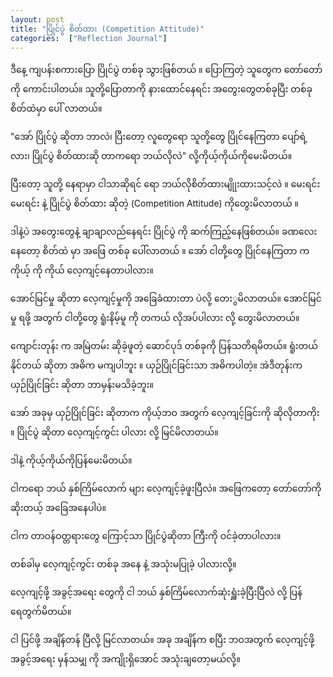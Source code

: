 ```yaml
---
layout: post
title: "ပြိုင်ပွဲ စိတ်ထား (Competition Attitude)"
categories:  ["Reflection Journal"]
---
```



ဒီနေ့ ကျပန်းစကားပြော ပြိုင်ပွဲ တစ်ခု သွားဖြစ်တယ် ။ ပြောကြတဲ့ သူတွေက တော်တော်ကို ကောင်းပါတယ်။ သူတို့ပြောတာကို နားထောင်နေရင်း အတွေးတွေတစ်ခုပြီး တစ်ခု စိတ်ထဲမှာ ပေါ် လာတယ်။

"အော် ပြိုင်ပွဲ ဆိုတာ ဘာလဲ၊ ပြီးတော့ လူတွေရော သူတို့တွေ ပြိုင်နေကြတာ ပျော်ရဲ့လား၊ ပြိုင်ပွဲ စိတ်ထားဆို တာကရော ဘယ်လိုလဲ" လို့ကိုယ့်ကိုယ်ကိုမေးမိတယ်။

ပြီးတော့ သူတို့ နေရာမှာ ငါသာဆိုရင် ရော ဘယ်လိုစိတ်ထားမျိုုးထားသင့်လဲ ။ မေးရင်း မေးရင်း နဲ့ ပြိုင်ပွဲ စိတ်ထား ဆိုတဲ့ (Competition Attitude) ကိုတွေးမိလာတယ် ။

<!-- more -->

ဒါနဲ့ပဲ အတွေးတွေနဲ့ ချာချာလည်နေရင်း ပြိုင်ပွဲ ကို ဆက်ကြည့်နေဖြစ်တယ်။ ခဏလေးနေတော့ စိတ်ထဲ မှာ အဖြေ တစ်ခု ပေါ်လာတယ် ။ အော် ငါတို့တွေ ပြိုင်နေကြတာ က ကိုယ့် ကို ကိုယ် လေ့ကျင့်နေတာပါလား။

အောင်မြင်မှု ဆိုတာ လေ့ကျင့်မှုကို အခြေခံထားတာ ပဲလို့ တေးွမိလာတယ်။ အောင်မြင်မှု ရဖို့ အတွက် ငါတို့တွေ ရူံးနိမ့်မူ ကို တကယ် လိုအပ်ပါလား လို့ တွေးမိလာတယ်။

ကျောင်းတုန်း က အမြဲတမ်း ဆိုခဲ့ဖူတဲ့ ဆောင်ပုဒ် တစ်ခုကို ပြန်သတိရမိတယ်။ ရူံးတယ် နိုင်တယ် ဆိုတာ အဓိက မကျပါဘူး ။ ယှဉ်ပြိုင်ခြင်းသာ အဓိကပါတဲ့။ အဲဒီတုန်းက ယှဉ်ပြိုင်ခြင်း ဆိုတာ ဘာမှန်းမသိခဲ့ဘူး။

အော် အခုမှ ယှဉ်ပြိုင်ခြင်း ဆိုတာက ကိုယ့်ဘဝ အတွက် လေ့ကျင့်ခြင်းကို ဆိုလိုတာကိုး ။ ပြိုင်ပွဲ ဆိုတာ လေ့ကျင့်ကွင်း ပါလား လို့ မြင်မိလာတယ်။

ဒါနဲ့ ကိုယ့်ကိုယ်ကိုပြန်မေးမိတယ်။

ငါကရော ဘယ် နှစ်ကြိမ်လောက် များ လေ့ကျင့်ခဲ့ဖူးပြီလဲ။ အဖြေကတော့ တော်တော်ကိုဆိုးတယ့် အခြေအနေပါပဲ။

ငါက တာဝန်ဝတ္တရားတွေ ကြောင့်သာ ပြိုင်ပွဲဆိုတာ ကြီးကို ဝင်ခဲ့တာပါလား။

တစ်ခါမှ လေ့ကျင့်ကွင်း တစ်ခု အနေ နဲ့ အသုံးမပြုခဲ့ ပါလားလို့။

လေ့ကျင့်ဖို့ အခွင့်အရေး တွေကို ငါ ဘယ် နှစ်ကြိမ်လောက်ဆုံးရှူံးခဲ့ပြီးပြီလဲ လို့ ပြန်ရေတွက်မိတယ်။

ငါ ပြင်ဖို့ အချိန်တန် ပြီလို့ မြင်လာတယ်။ အခု အချိန်က စပြီး ဘဝအတွက် လေ့ကျင့်ဖို့ အခွင့်အရေး မှန်သမျှ ကို အကျိုးရှိအောင် အသုံးချတော့မယ်လို့။
